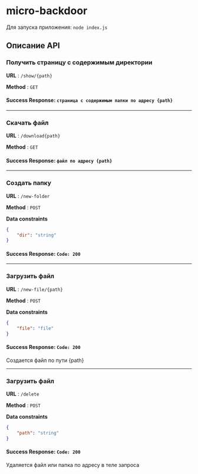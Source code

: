 # micro-backdoor

Для запуска приложения:
``
    node index.js
``

## Описание API

### Получить страницу с содержимым директории  

**URL** : `/show/{path}`

**Method** : `GET`

#### Success Response: `страница с содержимым папки по адресу {path}`

---

### Скачать файл  

**URL** : `/download{path}`

**Method** : `GET`

#### Success Response: `файл по адресу {path}`

---

### Создать папку  

**URL** : `/new-folder`

**Method** : `POST`

**Data constraints**

```json
{
    "dir": "string"
}
```

#### Success Response: `Code: 200`

---

### Загрузить файл  

**URL** : `/new-file/{path}`

**Method** : `POST`

**Data constraints**

```json
{
    "file": "file"
}
```

#### Success Response: `Code: 200`

Создается файл по пути {path}

---

### Загрузить файл  

**URL** : `/delete`

**Method** : `POST`

**Data constraints**

```json
{
    "path": "string"
}
```

#### Success Response: `Code: 200`

Удаляется файл или папка по адресу в теле запроса
